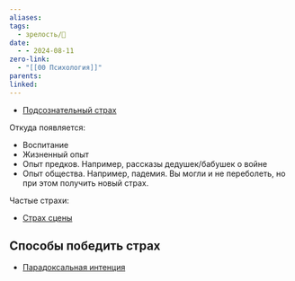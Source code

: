 ```yaml
---
aliases: 
tags:
  - зрелость/🌱
date:
  - - 2024-08-11
zero-link:
  - "[[00 Психология]]"
parents: 
linked:
---
```

- [Подсознательный страх](Подсознательный%20страх.md)

Откуда появляется:
- Воспитание
- Жизненный опыт
- Опыт предков. Например, рассказы дедушек/бабушек о войне
- Опыт общества. Например, падемия. Вы могли и не переболеть, но при этом получить новый страх.

Частые страхи:
- [Страх сцены](Страх%20сцены.md)
## Способы победить страх
- [Парадоксальная интенция](Парадоксальная%20интенция.md)
